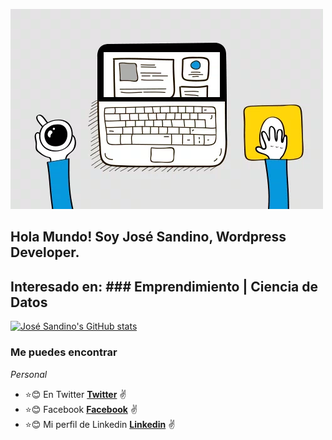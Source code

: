 
![](https://github.com/josesandino/josesandino/blob/master/webdevelopment.gif)

## Hola Mundo! Soy José Sandino, Wordpress Developer.
## Interesado en: ### Emprendimiento | Ciencia de Datos

[![José Sandino's GitHub stats](https://github-readme-stats.vercel.app/api?username=josesandino)](https://github.com/josesandino/github-readme-stats)

### Me puedes encontrar
_Personal_ 
* :star::blush: En Twitter **[Twitter](https://twitter.com/joansamo01)** :v:
* :star::blush: Facebook **[Facebook](https://facebook.com/joansamo1)** :v:
* :star::blush: Mi perfil de Linkedin **[Linkedin](https://www.linkedin.com/in/josesandino/)** :v:





